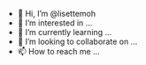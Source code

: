 - 👋 Hi, I’m @lisettemoh
- 👀 I’m interested in ...
- 🌱 I’m currently learning ...
- 💞️ I’m looking to collaborate on ...
- 📫 How to reach me ...

<!---
lisettemoh/lisettemoh is a ✨ special ✨ repository because its `README.md` (this file) appears on your GitHub profile.
You can click the Preview link to take a look at your changes.
--->
